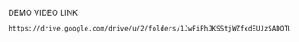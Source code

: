 

DEMO VIDEO LINK

    https://drive.google.com/drive/u/2/folders/1JwFiPhJKSStjWZfxdEUJzSADOTUvEarP
